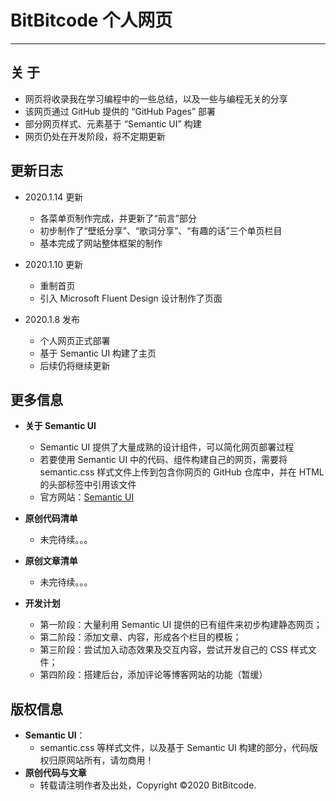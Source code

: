 # BitBitcode 个人网页
---


## 关  于
  + 网页将收录我在学习编程中的一些总结，以及一些与编程无关的分享
  + 该网页通过 GitHub 提供的 “GitHub Pages” 部署
  + 部分网页样式、元素基于 “Semantic UI” 构建
  + 网页仍处在开发阶段，将不定期更新


## 更新日志
  + 2020.1.14 更新
    - 各菜单页制作完成，并更新了“前言”部分
    - 初步制作了“壁纸分享”、“歌词分享”、“有趣的话”三个单页栏目
    - 基本完成了网站整体框架的制作

  + 2020.1.10 更新
    - 重制首页
    - 引入 Microsoft Fluent Design 设计制作了页面

  + 2020.1.8 发布
    - 个人网页正式部署
    - 基于 Semantic UI 构建了主页
    - 后续仍将继续更新


## 更多信息
  + **关于 Semantic UI**
    + Semantic UI 提供了大量成熟的设计组件，可以简化网页部署过程
    + 若要使用 Semantic UI 中的代码、组件构建自己的网页，需要将 semantic.css 样式文件上传到包含你网页的 GitHub 仓库中，并在 HTML 的头部标签中引用该文件
    + 官方网站：[Semantic UI](https://semantic-ui.com)

  + **原创代码清单**
    + 未完待续。。。

  + **原创文章清单**
    + 未完待续。。。

  + **开发计划**
    + 第一阶段：大量利用 Semantic UI 提供的已有组件来初步构建静态网页；
    + 第二阶段：添加文章、内容，形成各个栏目的模板；
    + 第三阶段：尝试加入动态效果及交互内容，尝试开发自己的 CSS 样式文件；
    + 第四阶段：搭建后台，添加评论等博客网站的功能（暂缓）


## 版权信息
  + **Semantic UI**：
    + semantic.css 等样式文件，以及基于 Semantic UI 构建的部分，代码版权归原网站所有，请勿商用！
  + **原创代码与文章**
    + 转载请注明作者及出处，Copyright ©2020 BitBitcode.
